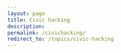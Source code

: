 ```yaml
---
layout: page
title: Civic hacking
description: 
permalink: /civichacking/
redirect_to: /topics/civic-hacking
---
```


